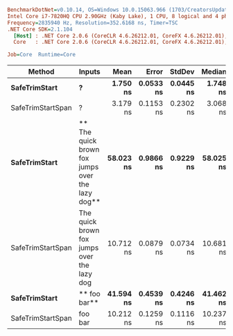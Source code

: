 ``` ini

BenchmarkDotNet=v0.10.14, OS=Windows 10.0.15063.966 (1703/CreatorsUpdate/Redstone2)
Intel Core i7-7820HQ CPU 2.90GHz (Kaby Lake), 1 CPU, 8 logical and 4 physical cores
Frequency=2835940 Hz, Resolution=352.6168 ns, Timer=TSC
.NET Core SDK=2.1.104
  [Host] : .NET Core 2.0.6 (CoreCLR 4.6.26212.01, CoreFX 4.6.26212.01), 64bit RyuJIT  [AttachedDebugger]
  Core   : .NET Core 2.0.6 (CoreCLR 4.6.26212.01, CoreFX 4.6.26212.01), 64bit RyuJIT

Job=Core  Runtime=Core  

```
|            Method |                                         Inputs |      Mean |     Error |    StdDev |    Median |  Gen 0 | Allocated |
|------------------ |----------------------------------------------- |----------:|----------:|----------:|----------:|-------:|----------:|
|     **SafeTrimStart** |                                              **?** |  **1.750 ns** | **0.0533 ns** | **0.0445 ns** |  **1.748 ns** |      **-** |       **0 B** |
| SafeTrimStartSpan |                                              ? |  3.179 ns | 0.1153 ns | 0.2302 ns |  3.068 ns |      - |       0 B |
|     **SafeTrimStart** | **   The quick brown fox jumps over the lazy dog** | **58.023 ns** | **0.9866 ns** | **0.9229 ns** | **58.025 ns** | **0.0266** |     **112 B** |
| SafeTrimStartSpan |    The quick brown fox jumps over the lazy dog | 10.712 ns | 0.0879 ns | 0.0734 ns | 10.681 ns |      - |       0 B |
|     **SafeTrimStart** |                                      **  foo bar** | **41.594 ns** | **0.4539 ns** | **0.4246 ns** | **41.462 ns** | **0.0095** |      **40 B** |
| SafeTrimStartSpan |                                        foo bar | 10.212 ns | 0.1259 ns | 0.1116 ns | 10.237 ns |      - |       0 B |
